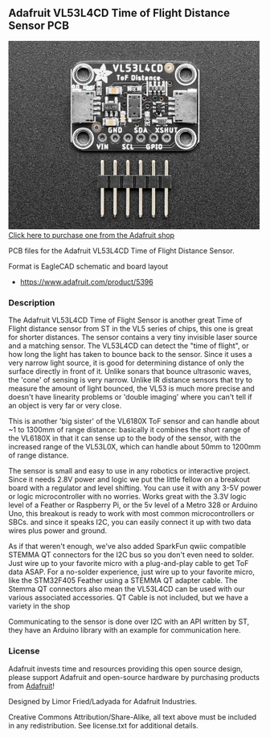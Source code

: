 ## Adafruit VL53L4CD Time of Flight Distance Sensor PCB

<a href="http://www.adafruit.com/products/5396"><img src="assets/5396-01.jpg?raw=true" width="500px"><br/>
Click here to purchase one from the Adafruit shop</a>

PCB files for the Adafruit VL53L4CD Time of Flight Distance Sensor. 

Format is EagleCAD schematic and board layout
* https://www.adafruit.com/product/5396

### Description

The Adafruit VL53L4CD Time of Flight Sensor is another great Time of Flight distance sensor from ST in the VL5 series of chips, this one is great for shorter distances. The sensor contains a very tiny invisible laser source and a matching sensor. The VL53L4CD can detect the "time of flight", or how long the light has taken to bounce back to the sensor. Since it uses a very narrow light source, it is good for determining distance of only the surface directly in front of it. Unlike sonars that bounce ultrasonic waves, the 'cone' of sensing is very narrow. Unlike IR distance sensors that try to measure the amount of light bounced, the VL53 is much more precise and doesn't have linearity problems or 'double imaging' where you can't tell if an object is very far or very close.

This is another 'big sister' of the VL6180X ToF sensor and can handle about ~1 to 1300mm of range distance: basically it combines the short range of the VL6180X in that it can sense up to the body of the sensor, with the increased range of the VL53L0X, which can handle about 50mm to 1200mm of range distance.

The sensor is small and easy to use in any robotics or interactive project. Since it needs 2.8V power and logic we put the little fellow on a breakout board with a regulator and level shifting. You can use it with any 3-5V power or logic microcontroller with no worries. Works great with the 3.3V logic level of a Feather or Raspberry Pi, or the 5v level of a Metro 328 or Arduino Uno, this breakout is ready to work with most common microcontrollers or SBCs. and since it speaks I2C, you can easily connect it up with two data wires plus power and ground. 

As if that weren't enough, we've also added SparkFun qwiic compatible STEMMA QT connectors for the I2C bus so you don't even need to solder. Just wire up to your favorite micro with a plug-and-play cable to get ToF data ASAP. For a no-solder experience, just wire up to your favorite micro, like the STM32F405 Feather using a STEMMA QT adapter cable. The Stemma QT connectors also mean the VL53L4CD can be used with our various associated accessories. QT Cable is not included, but we have a variety in the shop

Communicating to the sensor is done over I2C with an API written by ST, they have an Arduino library with an example for communication here.

### License

Adafruit invests time and resources providing this open source design, please support Adafruit and open-source hardware by purchasing products from [Adafruit](https://www.adafruit.com)!

Designed by Limor Fried/Ladyada for Adafruit Industries.

Creative Commons Attribution/Share-Alike, all text above must be included in any redistribution. 
See license.txt for additional details.
